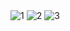 <img src="https://i.ibb.co/jb5xg4c/1.jpg" alt="1" border="0">
<img src="https://i.ibb.co/mGZ5Mfp/2.jpg" alt="2" border="0">
<img src="https://i.ibb.co/n0j082b/3.jpg" alt="3" border="0">
